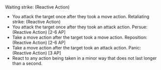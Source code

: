 Waiting strike: (Reactive Action)
-   You attack the target once after they took a move action.
Retaliating strike: (Reactive Action)
-   You attack the target once after they took an attack action.
Persue: (Reactive Action) \[2-6 AP]
- Take a move action after the target took a move action.
Reposition: (Reactive Action) \[2-6 AP]
- Take a move action after the target took an attack action.
Panic: (Reactive Action) \[3 AP]
- React to any action being taken in a minor way that does not last longer than a second.